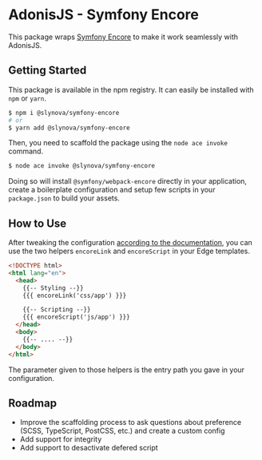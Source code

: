 # AdonisJS - Symfony Encore

This package wraps [Symfony Encore](https://symfony.com/doc/current/frontend.html) to make it work seamlessly with AdonisJS.

## Getting Started

This package is available in the npm registry. It can easily be installed with `npm` or `yarn`.

```bash
$ npm i @slynova/symfony-encore
# or
$ yarn add @slynova/symfony-encore
```

Then, you need to scaffold the package using the `node ace invoke` command.

```bash
$ node ace invoke @slynova/symfony-encore
```

Doing so will install `@symfony/webpack-encore` directly in your application, create a boilerplate configuration and setup few scripts in your `package.json` to build your assets.

## How to Use

After tweaking the configuration [according to the documentation](https://symfony.com/doc/current/frontend.html), you can use the two helpers `encoreLink` and `encoreScript` in your Edge templates.

```html
<!DOCTYPE html>
<html lang="en">
  <head>
    {{-- Styling --}}
    {{{ encoreLink('css/app') }}}

    {{-- Scripting --}}
    {{{ encoreScript('js/app') }}}
  </head>
  <body>
    {{-- .... --}}
  </body>
</html>
```

The parameter given to those helpers is the entry path you gave in your configuration.

## Roadmap

- Improve the scaffolding process to ask questions about preference (SCSS, TypeScript, PostCSS, etc.) and create a custom config
- Add support for integrity
- Add support to desactivate defered script
